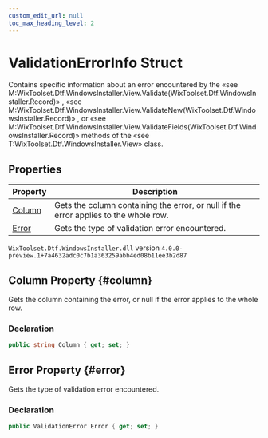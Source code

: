 ```yaml
---
custom_edit_url: null
toc_max_heading_level: 2
---
```

# ValidationErrorInfo Struct
Contains specific information about an error encountered by the «see M:WixToolset.Dtf.WindowsInstaller.View.Validate(WixToolset.Dtf.WindowsInstaller.Record)» , «see M:WixToolset.Dtf.WindowsInstaller.View.ValidateNew(WixToolset.Dtf.WindowsInstaller.Record)» , or «see M:WixToolset.Dtf.WindowsInstaller.View.ValidateFields(WixToolset.Dtf.WindowsInstaller.Record)» methods of the «see T:WixToolset.Dtf.WindowsInstaller.View» class.
## Properties
| Property | Description |
| ------ | ----------- |
| [Column](#column) | Gets the column containing the error, or null if the error applies to the whole row. |
| [Error](#error) | Gets the type of validation error encountered. |
`WixToolset.Dtf.WindowsInstaller.dll` version `4.0.0-preview.1+7a4632adc0c7b1a363259abb4ed08b11ee3b2d87`
## Column Property {#column}
Gets the column containing the error, or null if the error applies to the whole row.
### Declaration
```cs
public string Column { get; set; } 
```
## Error Property {#error}
Gets the type of validation error encountered.
### Declaration
```cs
public ValidationError Error { get; set; } 
```
